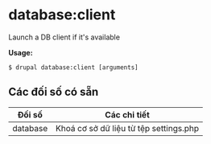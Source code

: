 # database:client
Launch a DB client if it's available

**Usage:**
```
$ drupal database:client [arguments]
```

## Các đối số có sẵn
Đối số | Các chi tiết
---------|-------------
database | Khoá cơ sở dữ liệu từ tệp settings.php
